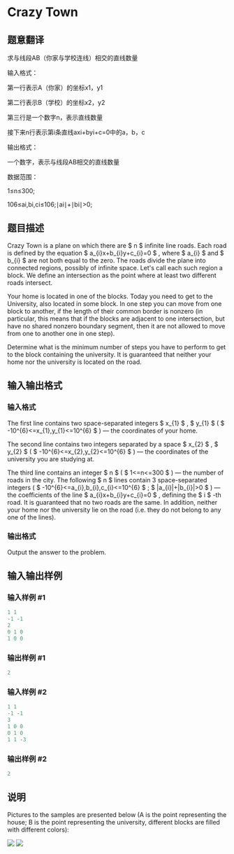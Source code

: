 # Crazy Town

## 题意翻译

求与线段AB（你家与学校连线）相交的直线数量

输入格式：

第一行表示A（你家）的坐标x1​，y1​

第二行表示B（学校）的坐标x2​，y2​

第三行是一个数字n，表示直线数量

接下来n行表示第i条直线axi​+byi​+c=0中的a，b，c

输出格式：

一个数字，表示与线段AB相交的直线数量

数据范围：

1≤n≤300;

106≤ai​,bi​,ci​≤106;∣ai​∣+∣bi​∣>0;

## 题目描述

Crazy Town is a plane on which there are $ n $ infinite line roads. Each road is defined by the equation $ a_{i}x+b_{i}y+c_{i}=0 $ , where $ a_{i} $ and $ b_{i} $ are not both equal to the zero. The roads divide the plane into connected regions, possibly of infinite space. Let's call each such region a block. We define an intersection as the point where at least two different roads intersect.

Your home is located in one of the blocks. Today you need to get to the University, also located in some block. In one step you can move from one block to another, if the length of their common border is nonzero (in particular, this means that if the blocks are adjacent to one intersection, but have no shared nonzero boundary segment, then it are not allowed to move from one to another one in one step).

Determine what is the minimum number of steps you have to perform to get to the block containing the university. It is guaranteed that neither your home nor the university is located on the road.

## 输入输出格式

### 输入格式

The first line contains two space-separated integers $ x_{1} $ , $ y_{1} $ ( $ -10^{6}<=x_{1},y_{1}<=10^{6} $ ) — the coordinates of your home.

The second line contains two integers separated by a space $ x_{2} $ , $ y_{2} $ ( $ -10^{6}<=x_{2},y_{2}<=10^{6} $ ) — the coordinates of the university you are studying at.

The third line contains an integer $ n $ ( $ 1<=n<=300 $ ) — the number of roads in the city. The following $ n $ lines contain 3 space-separated integers ( $ -10^{6}<=a_{i},b_{i},c_{i}<=10^{6} $ ; $ |a_{i}|+|b_{i}|&gt;0 $ ) — the coefficients of the line $ a_{i}x+b_{i}y+c_{i}=0 $ , defining the $ i $ -th road. It is guaranteed that no two roads are the same. In addition, neither your home nor the university lie on the road (i.e. they do not belong to any one of the lines).

### 输出格式

Output the answer to the problem.

## 输入输出样例

### 输入样例 #1

```cpp
1 1
-1 -1
2
0 1 0
1 0 0

```
### 输出样例 #1

```cpp
2

```
### 输入样例 #2

```cpp
1 1
-1 -1
3
1 0 0
0 1 0
1 1 -3

```
### 输出样例 #2

```cpp
2

```
## 说明

Pictures to the samples are presented below (A is the point representing the house; B is the point representing the university, different blocks are filled with different colors):

![](https://cdn.luogu.com.cn/upload/vjudge_pic/CF498A/8c66a00538adfef29ce1baa3198c138a47ea6e13.png) ![](https://cdn.luogu.com.cn/upload/vjudge_pic/CF498A/29b77b7e33fa199e4ec2e237dc82e647e7f04f88.png)

